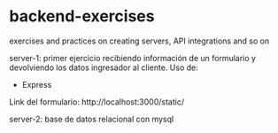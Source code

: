 # backend-exercises
 exercises and practices on creating servers, API integrations and so on

server-1: primer ejercicio recibiendo información de un formulario y devolviendo los datos ingresador al cliente.
Uso de:
- Express

Link del formulario: http://localhost:3000/static/

server-2: base de datos relacional con mysql